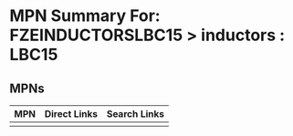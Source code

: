 



# MPN Summary For: FZEINDUCTORSLBC15 > inductors : LBC15

## MPNs
  

|MPN|Direct Links|Search Links|
| :--- | :--- | :--- |
||||
